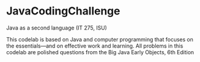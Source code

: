 # JavaCodingChallenge
Java as a second language (IT 275, ISU)

This codelab is based on Java and computer programming that focuses on the
essentials—and on effective work and learning.
All problems in this codelab are polished questions from the Big Java Early Objects, 6th Edition
